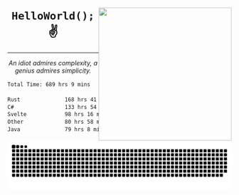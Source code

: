 <div text-align="center">
    <img src="https://i.imgur.com/h1q15Kt.gife" align="right" width="299" height="299">
    <h1 align="center"><code>HelloWorld();</code> ✌️</h1>
    <hr>
    <p align="center"><i>An idiot admires complexity, a genius admires simplicity.</i></p>
</div>

<!--START_SECTION:waka-->

```txt
Total Time: 689 hrs 9 mins

Rust              168 hrs 41 mins █████▒░░░░░░░░░░░░░░░░░░░   21.90 %
C#                133 hrs 54 mins ████▒░░░░░░░░░░░░░░░░░░░░   17.39 %
Svelte            98 hrs 16 mins  ███▒░░░░░░░░░░░░░░░░░░░░░   12.76 %
Other             80 hrs 58 mins  ██▓░░░░░░░░░░░░░░░░░░░░░░   10.51 %
Java              79 hrs 8 mins   ██▓░░░░░░░░░░░░░░░░░░░░░░   10.28 %
```

<!--END_SECTION:waka-->

<picture>
  <source media="(prefers-color-scheme: dark)" srcset="https://raw.githubusercontent.com/Somfic/Somfic/main/github-contribution-grid-snake-dark.svg">
  <source media="(prefers-color-scheme: light)" srcset="https://raw.githubusercontent.com/Somfic/Somfic/main/github-contribution-grid-snake.svg">
  <img alt="github contribution grid snake animation" src="https://raw.githubusercontent.com/Somfic/Somfic/main/github-contribution-grid-snake.svg">
</picture>
